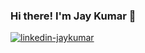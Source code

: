 ### Hi there! I'm Jay Kumar 👋

<a href="https://www.linkedin.com/in/jaydkumar/">
  <img alt="linkedin-jaykumar" src="https://img.shields.io/badge/linkedin-%230077B5.svg?style=for-the-badge&logo=linkedin&logoColor=white"/>
</a>
